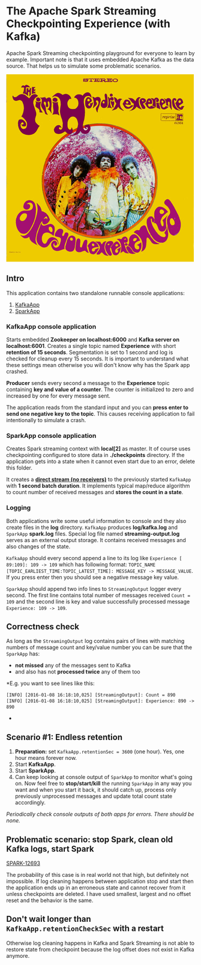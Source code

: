 # The Apache Spark Streaming Checkpointing Experience (with Kafka)
Apache Spark Streaming checkpointing playground for everyone to learn by example. Important note is that it uses
embedded Apache Kafka as the data source. That helps us to simulate some problematic scenarios.

![The Jimmy Henrix Experience](Are_You_Experienced_-_US_cover-edit.jpg?raw=true)

## Intro

This application contains two standalone runnable console applications:

1. [KafkaApp](https://github.com/pygmalios/spark-checkpoint-experience/blob/master/src/main/scala/com/pygmalios/sparkCheckpointExperience/kafka/KafkaApp.scala)
2. [SparkApp](https://github.com/pygmalios/spark-checkpoint-experience/blob/master/src/main/scala/com/pygmalios/sparkCheckpointExperience/spark/SparkApp.scala)

### KafkaApp console application

Starts embedded **Zookeeper on localhost:6000** and **Kafka server on localhost:6001**. Creates a single topic named
**Experience** with short **retention of 15 seconds**. Segmentation is set to 1 second and log is checked for cleanup
every 15 seconds. It is important to understand what these settings mean otherwise you will don't know why has the Spark
app crashed.

**Producer** sends every second a message to the **Experience** topic containing **key and value of a counter**. The
counter is initialized to zero and increased by one for every message sent.

The application reads from the standard input and you can **press enter to send one negative key to the topic**. This
causes receiving application to fail intentionally to simulate a crash.

### SparkApp console application

Creates Spark streaming context with **local[2]** as master. It of course uses checkpointing configured to store data in
**./checkpoints** directory. If the application gets into a state when it cannot even start due to an error, delete this
folder.

It creates a [**direct stream (no receivers)**](http://spark.apache.org/docs/latest/streaming-kafka-integration.html#approach-2-direct-approach-no-receivers)
to the previously started `KafkaApp` with **1 second batch duration**. It implements typical map/reduce algorithm to count
number of received messages and **stores the count in a state**.
 
### Logging

Both applications write some useful information to console and they also create files in the **log** directory.
`KafkaApp` produces **log/kafka.log** and `SparkApp` **spark.log** files. Special log file named **streaming-output.log**
serves as an external output storage. It contains received messages and also changes of the state.

`KafkaApp` should every second append a line to its log like `Experience [ 89:109]: 109 -> 109` which has following
format: `TOPIC_NAME [TOPIC_EARLIEST_TIME:TOPIC_LATEST_TIME]: MESSAGE_KEY -> MESSAGE_VALUE`. If you press enter then
you should see a negative message key value.

`SparkApp` should append two info lines to `StreamingOutput` logger every second. The first line contains total number
of messages received `Count = 109` and the second line is key and value successfully processed message
`Experience: 109 -> 109`.

## Correctness check

As long as the `StreamingOutput` log contains pairs of lines with matching numbers of message count and key/value number
you can be sure that the `SparkApp` has:
 
- **not missed** any of the messages sent to Kafka
- and also has not **processed twice** any of them too

*E.g. you want to see lines like this:
```
[INFO] [2016-01-08 16:18:10,025] [StreamingOutput]: Count = 890
[INFO] [2016-01-08 16:18:10,025] [StreamingOutput]: Experience: 890 -> 890
```
*
 
## Scenario #1: Endless retention

1. **Preparation:** set `KafkaApp.retentionSec = 3600` (one hour). Yes, one hour means forever now.
2. Start **KafkaApp**.
3. Start **SparkApp**.
4. Can keep looking at console output of `SparkApp` to monitor what's going on. Now feel free to **stop/start/kill** the
   running `SparkApp` in any way you want and when you start it back, it should catch up, process only previously
   unprocessed messages and update total count state accordingly.

*Periodically check console outputs of both apps for errors. There should be none.*


## Problematic scenario: stop Spark, clean old Kafka logs, start Spark

[SPARK-12693](https://issues.apache.org/jira/browse/SPARK-12693)

The probability of this case is in real world not that high, but definitely not impossible. If log cleaning happens
between application stop and start then the application ends up in an erroneous state and cannot recover from it unless
checkpoints are deleted. I have used smallest, largest and no offset reset and the behavior is the same.

## Don't wait longer than `KafkaApp.retentionCheckSec` with a restart
 
Otherwise log cleaning happens in Kafka and Spark Streaming is not able to restore state from checkpoint because the
log offset does not exist in Kafka anymore.
